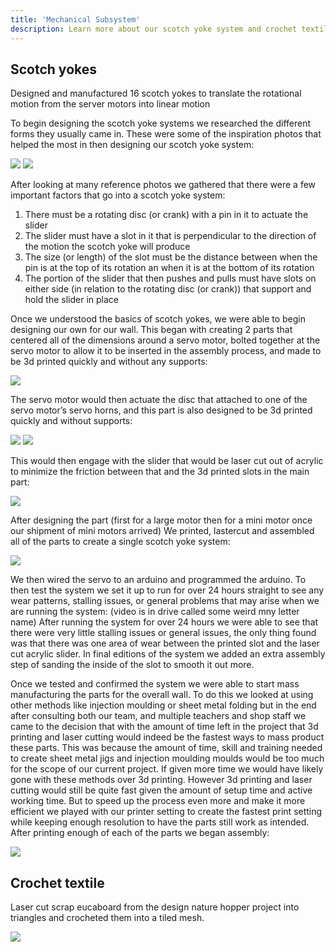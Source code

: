 ```yaml
---
title: 'Mechanical Subsystem'
description: Learn more about our scotch yoke system and crochet textile. 
---
```

## Scotch yokes

Designed and manufactured 16 scotch yokes to translate the rotational motion from the server motors into linear motion

To begin designing the scotch yoke systems we researched the different forms they usually came in. These were some of the inspiration photos that helped the most in then designing our scotch yoke system:

![](/images/scotchyoke.png)
![](/images/scotchyoke2.png)

After looking at many reference photos we gathered that there were a few important factors that go into a scotch yoke system:

1. There must be a rotating disc (or crank) with a pin in it to actuate the slider 
2. The slider must have a slot in it that is perpendicular to the direction of the motion the scotch yoke will produce 
3. The size (or length) of the slot must be the distance between when the pin is at the top of its rotation an when it is at the  bottom of its rotation
4. The portion of the slider that then pushes and pulls must have slots on either side (in relation to the rotating disc (or crank)) that support and hold the slider in place

Once we understood the basics of scotch yokes, we were able to begin designing our own for our wall. This began with creating 2 parts that centered all of the dimensions around a servo motor, bolted together at the servo motor to allow it to be inserted in the assembly process, and made to be 3d printed quickly and without any supports:

![](/images/cad.png)

The servo motor would then actuate the disc that attached to one of the servo motor’s servo horns, and this part is also designed to be 3d printed quickly and without supports:

![](/images/cad2.png) ![](/images/cad3.png)

This would then engage with the slider that would be laser cut out of acrylic to minimize the friction between that and the 3d printed slots in the main part:

![](/images/cad4.png)

After designing the part (first for a large motor then for a mini motor once our shipment of mini motors arrived) We printed, lastercut and assembled all of the parts to create a single scotch yoke system:

![](/images/wall1.png)

We then wired the servo to an arduino and programmed the arduino. To then test the system we set it up to run for over 24 hours straight to see any wear patterns, stalling issues, or general problems that may arise when we are running the system:
(video is in drive called some weird mny letter name)
After running the system for over 24 hours we were able to see that there were very little stalling issues or general issues, the only thing found was that there was one area of wear between the printed slot and the laser cut acrylic slider. In final editions of the system we added an extra assembly step of sanding the inside of the slot to smooth it out more. 

Once we tested and confirmed the system we were able to start mass manufacturing the parts for the overall wall. To do this we looked at using other methods like injection moulding or sheet metal folding but in the end after consulting both our team, and multiple teachers and shop staff we came to the decision that with the amount of time left in the project that 3d printing and laser cutting would indeed be the fastest ways to mass product these parts. This was because the amount of time, skill and training needed to create sheet metal jigs and injection moulding moulds would be too much for the scope of our current project. If given more time we would have likely gone with these methods over 3d printing. However 3d printing and laser cutting would still be quite fast given the amount of setup time and active working time. But to speed up the process even more and make it more efficient we played with our printer setting to create the fastest print setting while keeping enough resolution to have the parts still work as intended.
After printing enough of each of the parts we began assembly:

![](/images/wallmaking.gif)

## Crochet textile
Laser cut scrap eucaboard from the design nature hopper project into triangles and crocheted them into a tiled mesh.

![](/images/yarn.jpeg)

